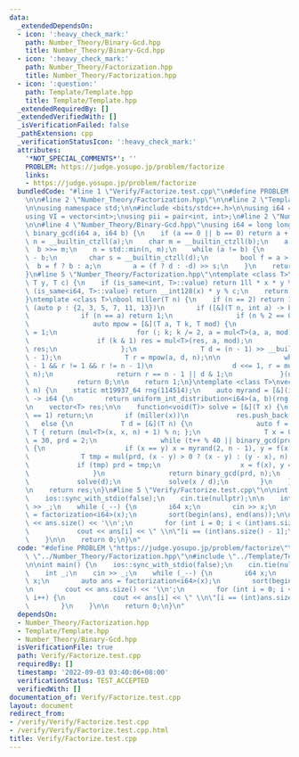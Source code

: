 ```yaml
---
data:
  _extendedDependsOn:
  - icon: ':heavy_check_mark:'
    path: Number_Theory/Binary-Gcd.hpp
    title: Number_Theory/Binary-Gcd.hpp
  - icon: ':heavy_check_mark:'
    path: Number_Theory/Factorization.hpp
    title: Number_Theory/Factorization.hpp
  - icon: ':question:'
    path: Template/Template.hpp
    title: Template/Template.hpp
  _extendedRequiredBy: []
  _extendedVerifiedWith: []
  _isVerificationFailed: false
  _pathExtension: cpp
  _verificationStatusIcon: ':heavy_check_mark:'
  attributes:
    '*NOT_SPECIAL_COMMENTS*': ''
    PROBLEM: https://judge.yosupo.jp/problem/factorize
    links:
    - https://judge.yosupo.jp/problem/factorize
  bundledCode: "#line 1 \"Verify/Factorize.test.cpp\"\n#define PROBLEM \"https://judge.yosupo.jp/problem/factorize\"\
    \n\n#line 2 \"Number_Theory/Factorization.hpp\"\n\n#line 2 \"Template/Template.hpp\"\
    \n\nusing namespace std;\n\n#include <bits/stdc++.h>\n\nusing i64 = long long;\n\
    using VI = vector<int>;\nusing pii = pair<int, int>;\n#line 2 \"Number_Theory/Binary-Gcd.hpp\"\
    \n\n#line 4 \"Number_Theory/Binary-Gcd.hpp\"\nusing i64 = long long;\ninline i64\
    \ binary_gcd(i64 a, i64 b) {\n    if (a == 0 || b == 0) return a + b;\n    char\
    \ n = __builtin_ctzll(a);\n    char m = __builtin_ctzll(b);\n    a >>= n;\n  \
    \  b >>= m;\n    n = std::min(n, m);\n    while (a != b) {\n        i64 d = a\
    \ - b;\n        char s = __builtin_ctzll(d);\n        bool f = a > b;\n      \
    \  b = f ? b : a;\n        a = (f ? d : -d) >> s;\n    }\n    return a << n;\n\
    }\n#line 5 \"Number_Theory/Factorization.hpp\"\ntemplate <class T>\nT mul(T x,\
    \ T y, T c) {\n    if (is_same<int, T>::value) return 1ll * x * y % c;\n    if\
    \ (is_same<i64, T>::value) return __int128(x) * y % c;\n    return x * y % c;\n\
    }\ntemplate <class T>\nbool miller(T n) {\n    if (n == 2) return 1;\n\n    for\
    \ (auto p : {2, 3, 5, 7, 11, 13})\n        if ([&](T n, int a) -> bool {\n   \
    \             if (n == a) return 1;\n                if (n % 2 == 0) return 0;\n\
    \                auto mpow = [&](T a, T k, T mod) {\n                    T res\
    \ = 1;\n                    for (; k; k /= 2, a = mul<T>(a, a, mod))\n       \
    \                 if (k & 1) res = mul<T>(res, a, mod);\n                    return\
    \ res;\n                };\n                T d = (n - 1) >> __builtin_ctzll(n\
    \ - 1);\n                T r = mpow(a, d, n);\n\n                while (d < n\
    \ - 1 && r != 1 && r != n - 1)\n                    d <<= 1, r = mul<T>(r, r,\
    \ n);\n                return r == n - 1 || d & 1;\n            }(n, p) == 0)\n\
    \            return 0;\n\n    return 1;\n}\ntemplate <class T>\nvector<T> factorization(T\
    \ n) {\n    static mt19937_64 rng(114514);\n    auto myrand = [&](i64 a, i64 b)\
    \ -> i64 {\n        return uniform_int_distribution<i64>(a, b)(rng);\n    };\n\
    \n    vector<T> res;\n\n    function<void(T)> solve = [&](T x) {\n        if (x\
    \ == 1) return;\n        if (miller(x))\n            res.push_back(x);\n     \
    \   else {\n            T d = [&](T n) {\n                auto f = [&](T x) ->\
    \ T { return (mul<T>(x, x, n) + 1) % n; };\n                T x = 0, y = 0, t\
    \ = 30, prd = 2;\n                while (t++ % 40 || binary_gcd(prd, n) == 1)\
    \ {\n                    if (x == y) x = myrand(2, n - 1), y = f(x);\n       \
    \             T tmp = mul(prd, (x - y) > 0 ? (x - y) : (y - x), n);\n        \
    \            if (tmp) prd = tmp;\n                    x = f(x), y = f(f(y));\n\
    \                }\n                return binary_gcd(prd, n);\n            }(x);\n\
    \            solve(d);\n            solve(x / d);\n        }\n    };\n\n    solve(n);\n\
    \n    return res;\n}\n#line 5 \"Verify/Factorize.test.cpp\"\n\nint main() {\n\
    \    ios::sync_with_stdio(false);\n    cin.tie(nullptr);\n\n    int _;\n    cin\
    \ >> _;\n    while (_--) {\n        i64 x;\n        cin >> x;\n        auto ans\
    \ = factorization<i64>(x);\n        sort(begin(ans), end(ans));\n\n        cout\
    \ << ans.size() << '\\n';\n        for (int i = 0; i < (int)ans.size(); i++) {\n\
    \            cout << ans[i] << \" \\n\"[i == (int)ans.size() - 1];\n        }\n\
    \    }\n\n    return 0;\n}\n"
  code: "#define PROBLEM \"https://judge.yosupo.jp/problem/factorize\"\n\n#include\
    \ \"../Number_Theory/Factorization.hpp\"\n#include \"../Template/Template.hpp\"\
    \n\nint main() {\n    ios::sync_with_stdio(false);\n    cin.tie(nullptr);\n\n\
    \    int _;\n    cin >> _;\n    while (_--) {\n        i64 x;\n        cin >>\
    \ x;\n        auto ans = factorization<i64>(x);\n        sort(begin(ans), end(ans));\n\
    \n        cout << ans.size() << '\\n';\n        for (int i = 0; i < (int)ans.size();\
    \ i++) {\n            cout << ans[i] << \" \\n\"[i == (int)ans.size() - 1];\n\
    \        }\n    }\n\n    return 0;\n}\n"
  dependsOn:
  - Number_Theory/Factorization.hpp
  - Template/Template.hpp
  - Number_Theory/Binary-Gcd.hpp
  isVerificationFile: true
  path: Verify/Factorize.test.cpp
  requiredBy: []
  timestamp: '2022-09-03 03:40:06+08:00'
  verificationStatus: TEST_ACCEPTED
  verifiedWith: []
documentation_of: Verify/Factorize.test.cpp
layout: document
redirect_from:
- /verify/Verify/Factorize.test.cpp
- /verify/Verify/Factorize.test.cpp.html
title: Verify/Factorize.test.cpp
---
```

